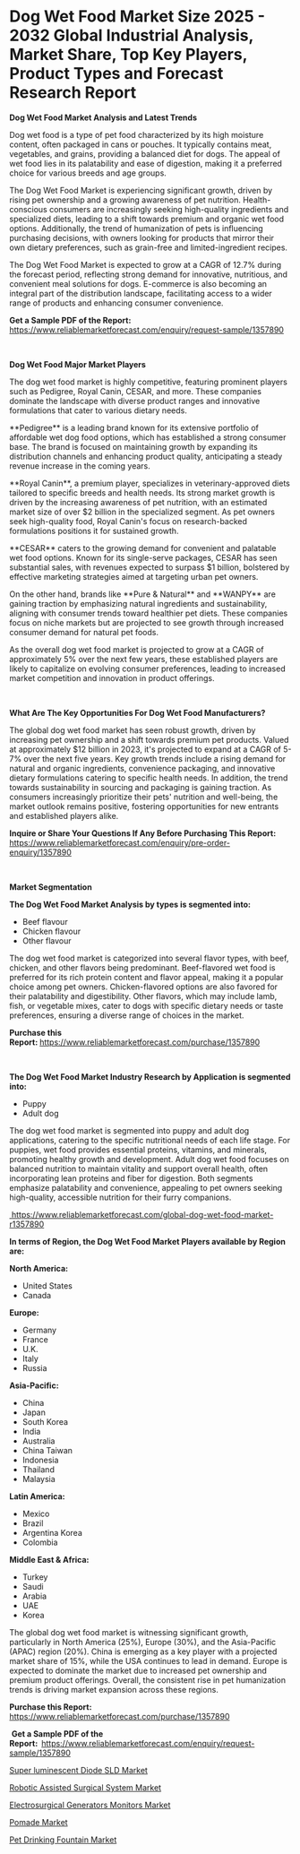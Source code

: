 <p><h1>Dog Wet Food Market Size 2025 - 2032 Global Industrial Analysis, Market Share, Top Key Players, Product Types and Forecast Research Report</h1></p><p><strong>Dog Wet Food Market Analysis and Latest Trends</strong></p>
<p><p>Dog wet food is a type of pet food characterized by its high moisture content, often packaged in cans or pouches. It typically contains meat, vegetables, and grains, providing a balanced diet for dogs. The appeal of wet food lies in its palatability and ease of digestion, making it a preferred choice for various breeds and age groups.</p><p>The Dog Wet Food Market is experiencing significant growth, driven by rising pet ownership and a growing awareness of pet nutrition. Health-conscious consumers are increasingly seeking high-quality ingredients and specialized diets, leading to a shift towards premium and organic wet food options. Additionally, the trend of humanization of pets is influencing purchasing decisions, with owners looking for products that mirror their own dietary preferences, such as grain-free and limited-ingredient recipes. </p><p>The Dog Wet Food Market is expected to grow at a CAGR of 12.7% during the forecast period, reflecting strong demand for innovative, nutritious, and convenient meal solutions for dogs. E-commerce is also becoming an integral part of the distribution landscape, facilitating access to a wider range of products and enhancing consumer convenience.</p></p>
<p><strong>Get a Sample PDF of the Report:&nbsp;</strong> <a href="https://www.reliablemarketforecast.com/enquiry/request-sample/1357890?utm_campaign=1899&utm_medium=2&utm_source=Github&utm_content=ia&utm_term=05022025&utm_id=dog-wet-food">https://www.reliablemarketforecast.com/enquiry/request-sample/1357890</a></p>
<p>&nbsp;</p>
<p><strong>Dog Wet Food Major Market Players</strong></p>
<p><p>The dog wet food market is highly competitive, featuring prominent players such as Pedigree, Royal Canin, CESAR, and more. These companies dominate the landscape with diverse product ranges and innovative formulations that cater to various dietary needs.</p><p>**Pedigree** is a leading brand known for its extensive portfolio of affordable wet dog food options, which has established a strong consumer base. The brand is focused on maintaining growth by expanding its distribution channels and enhancing product quality, anticipating a steady revenue increase in the coming years.</p><p>**Royal Canin**, a premium player, specializes in veterinary-approved diets tailored to specific breeds and health needs. Its strong market growth is driven by the increasing awareness of pet nutrition, with an estimated market size of over $2 billion in the specialized segment. As pet owners seek high-quality food, Royal Canin's focus on research-backed formulations positions it for sustained growth.</p><p>**CESAR** caters to the growing demand for convenient and palatable wet food options. Known for its single-serve packages, CESAR has seen substantial sales, with revenues expected to surpass $1 billion, bolstered by effective marketing strategies aimed at targeting urban pet owners.</p><p>On the other hand, brands like **Pure & Natural** and **WANPY** are gaining traction by emphasizing natural ingredients and sustainability, aligning with consumer trends toward healthier pet diets. These companies focus on niche markets but are projected to see growth through increased consumer demand for natural pet foods.</p><p>As the overall dog wet food market is projected to grow at a CAGR of approximately 5% over the next few years, these established players are likely to capitalize on evolving consumer preferences, leading to increased market competition and innovation in product offerings.</p></p>
<p>&nbsp;</p>
<p><strong>What Are The Key Opportunities For Dog Wet Food Manufacturers?</strong></p>
<p><p>The global dog wet food market has seen robust growth, driven by increasing pet ownership and a shift towards premium pet products. Valued at approximately $12 billion in 2023, it's projected to expand at a CAGR of 5-7% over the next five years. Key growth trends include a rising demand for natural and organic ingredients, convenience packaging, and innovative dietary formulations catering to specific health needs. In addition, the trend towards sustainability in sourcing and packaging is gaining traction. As consumers increasingly prioritize their pets' nutrition and well-being, the market outlook remains positive, fostering opportunities for new entrants and established players alike.</p></p>
<p><strong>Inquire or Share Your Questions If Any Before Purchasing This Report:</strong> <a href="https://www.reliablemarketforecast.com/enquiry/pre-order-enquiry/1357890?utm_campaign=1899&utm_medium=2&utm_source=Github&utm_content=ia&utm_term=05022025&utm_id=dog-wet-food">https://www.reliablemarketforecast.com/enquiry/pre-order-enquiry/1357890</a></p>
<p>&nbsp;</p>
<p><strong>Market Segmentation</strong></p>
<p><strong>The Dog Wet Food Market Analysis by types is segmented into:</strong></p>
<p><ul><li>Beef flavour</li><li>Chicken flavour</li><li>Other flavour</li></ul></p>
<p><p>The dog wet food market is categorized into several flavor types, with beef, chicken, and other flavors being predominant. Beef-flavored wet food is preferred for its rich protein content and flavor appeal, making it a popular choice among pet owners. Chicken-flavored options are also favored for their palatability and digestibility. Other flavors, which may include lamb, fish, or vegetable mixes, cater to dogs with specific dietary needs or taste preferences, ensuring a diverse range of choices in the market.</p></p>
<p><strong>Purchase this Report:&nbsp;</strong><a href="https://www.reliablemarketforecast.com/purchase/1357890?utm_campaign=1899&utm_medium=2&utm_source=Github&utm_content=ia&utm_term=05022025&utm_id=dog-wet-food">https://www.reliablemarketforecast.com/purchase/1357890</a></p>
<p>&nbsp;</p>
<p><strong>The Dog Wet Food Market Industry Research by Application is segmented into:</strong></p>
<p><ul><li>Puppy</li><li>Adult dog</li></ul></p>
<p><p>The dog wet food market is segmented into puppy and adult dog applications, catering to the specific nutritional needs of each life stage. For puppies, wet food provides essential proteins, vitamins, and minerals, promoting healthy growth and development. Adult dog wet food focuses on balanced nutrition to maintain vitality and support overall health, often incorporating lean proteins and fiber for digestion. Both segments emphasize palatability and convenience, appealing to pet owners seeking high-quality, accessible nutrition for their furry companions.</p></p>
<p><a href="https://www.reliablemarketforecast.com/global-dog-wet-food-market-r1357890?utm_campaign=1899&utm_medium=2&utm_source=Github&utm_content=ia&utm_term=05022025&utm_id=dog-wet-food">&nbsp;https://www.reliablemarketforecast.com/global-dog-wet-food-market-r1357890</a></p>
<p><strong>In terms of Region, the Dog Wet Food Market Players available by Region are:</strong></p>
<p>
    <p> <strong> North America: </strong>
        <ul>
            <li>United States</li>
            <li>Canada</li>
        </ul>
        </p> 
    <p> <strong> Europe: </strong>
        <ul>
            <li>Germany</li>
            <li>France</li>
            <li>U.K.</li>
            <li>Italy</li>
            <li>Russia</li>
        </ul>
        </p> 
    <p> <strong> Asia-Pacific: </strong>
        <ul>
            <li>China</li>
            <li>Japan</li>
            <li>South Korea</li>
            <li>India</li>
            <li>Australia</li>
            <li>China Taiwan</li>
            <li>Indonesia</li>
            <li>Thailand</li>
            <li>Malaysia</li>
        </ul>
        </p> 
    <p> <strong> Latin America: </strong>
        <ul>
            <li>Mexico</li>
            <li>Brazil</li>
            <li>Argentina Korea</li>
            <li>Colombia</li>
        </ul>
        </p> 
    <p> <strong> Middle East & Africa: </strong>
        <ul>
            <li>Turkey</li>
            <li>Saudi</li>
            <li>Arabia</li>
            <li>UAE</li>
            <li>Korea</li>
        </ul>
    </p>
    </p>
<p><p>The global dog wet food market is witnessing significant growth, particularly in North America (25%), Europe (30%), and the Asia-Pacific (APAC) region (20%). China is emerging as a key player with a projected market share of 15%, while the USA continues to lead in demand. Europe is expected to dominate the market due to increased pet ownership and premium product offerings. Overall, the consistent rise in pet humanization trends is driving market expansion across these regions.</p></p>
<p><strong>Purchase this Report: </strong><a href="https://www.reliablemarketforecast.com/purchase/1357890?utm_campaign=1899&utm_medium=2&utm_source=Github&utm_content=ia&utm_term=05022025&utm_id=dog-wet-food">https://www.reliablemarketforecast.com/purchase/1357890</a></p>
<p>&nbsp;<strong>Get a Sample PDF of the Report:&nbsp;&nbsp;</strong><a href="https://www.reliablemarketforecast.com/enquiry/request-sample/1357890?utm_campaign=1899&utm_medium=2&utm_source=Github&utm_content=ia&utm_term=05022025&utm_id=dog-wet-food">https://www.reliablemarketforecast.com/enquiry/request-sample/1357890</a></p>
<p><strong></strong></p>
<p><p><a href="https://www.linkedin.com/pulse/global-super-luminescent-diode-sld-market-size-growth-xmcvf?utm_campaign=1899&utm_medium=2&utm_source=Github&utm_content=ia&utm_term=05022025&utm_id=dog-wet-food">Super luminescent Diode SLD Market</a></p><p><a href="https://www.linkedin.com/pulse/robotic-assisted-surgical-system-market-dynamics-2025-wntgc?utm_campaign=1899&utm_medium=2&utm_source=Github&utm_content=ia&utm_term=05022025&utm_id=dog-wet-food">Robotic Assisted Surgical System Market</a></p><p><a href="https://www.linkedin.com/pulse/electrosurgical-generators-monitors-market-shifts-strategic-61krc?utm_campaign=1899&utm_medium=2&utm_source=Github&utm_content=ia&utm_term=05022025&utm_id=dog-wet-food">Electrosurgical Generators Monitors Market</a></p><p><a href="https://github.com/djibenesha/Market-Research-Report-List-1/blob/main/pomade-market.md?utm_campaign=1899&utm_medium=2&utm_source=Github&utm_content=ia&utm_term=05022025&utm_id=dog-wet-food">Pomade Market</a></p><p><a href="https://github.com/nibbsmantji/Market-Research-Report-List-1/blob/main/pet-drinking-fountain-market.md?utm_campaign=1899&utm_medium=2&utm_source=Github&utm_content=ia&utm_term=05022025&utm_id=dog-wet-food">Pet Drinking Fountain Market</a></p></p>